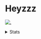 # Heyzzz  

[![.](https://skillicons.dev/icons?i=ts,nextjs,nestjs,mongodb)](https://skillicons.dev)  

<details>
<summary>Stats</summary
<!--START_SECTION:waka-->

```txt
TypeScript   9 hrs 35 mins   █████████████████▓░░░░░░░   70.68 %
Rust         2 hrs 24 mins   ████▒░░░░░░░░░░░░░░░░░░░░   17.75 %
JSON         48 mins         █▒░░░░░░░░░░░░░░░░░░░░░░░   05.91 %
CSS          27 mins         █░░░░░░░░░░░░░░░░░░░░░░░░   03.36 %
Git Config   10 mins         ▒░░░░░░░░░░░░░░░░░░░░░░░░   01.31 %
```

<!--END_SECTION:waka-->
</details>
